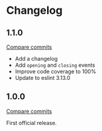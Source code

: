 # Changelog

## 1.1.0

[Compare commits](https://github.com/BrandonZacharie/node-redis-server/compare/1.1.0...1.0.0)

* Add a changelog
* Add `opening` and `closing` events
* Improve code coverage to 100%
* Update to eslint 3.13.0

## 1.0.0

[Compare commits](https://github.com/BrandonZacharie/node-redis-server/compare/0.0.1...1.0.0)

First official release.
